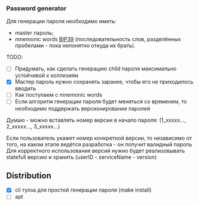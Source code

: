 ### Password generator

Для генерации пароля необходимо иметь:
  - master пароль; 
  - mnemonic words [BIP39](https://github.com/bitcoin/bips/blob/master/bip-0039.mediawiki) (последовательность слов, разделённых пробелами - пока непонятно откуда их брать).

TODO: 
- [ ] Придумать, как сделать генерацию child пароля максимально устойчивой к коллизиям
- [x] Мастер пароль нужно сохранять заранее, чтобы его не приходилось вводить
- [ ] Как поступаем с mnemonic words
- [ ] Если алгоритм генерации пароля будет меняться со временем, то необходимо поддержать версионирование паролей

Думаю - можно вставлять номер версии в начало пароля:
(1_xxxxx..., 2_xxxxx..., 3_xxxxx...)

Если пользователь укажет номер конкретной версии, то независимо от того, на каком этапе ведётся разработка - он получит валидный пароль
Для корректного использования версий нужно будет реализовывать statefull версию и хранить (userID - serviceName - version)

## Distribution

- [x] cli тулза для простой генерации пароля (make install)
- [ ] apt